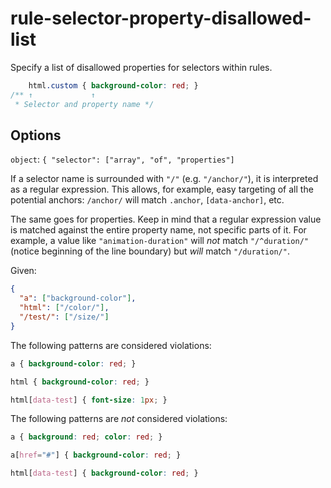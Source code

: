 # rule-selector-property-disallowed-list

Specify a list of disallowed properties for selectors within rules.

<!-- prettier-ignore -->
```css
    html.custom { background-color: red; }
/** ↑             ↑
 * Selector and property name */
```

## Options

`object`: `{ "selector": ["array", "of", "properties"]`

If a selector name is surrounded with `"/"` (e.g. `"/anchor/"`), it is interpreted as a regular expression. This allows, for example, easy targeting of all the potential anchors: `/anchor/` will match `.anchor`, `[data-anchor]`, etc.

The same goes for properties. Keep in mind that a regular expression value is matched against the entire property name, not specific parts of it. For example, a value like `"animation-duration"` will _not_ match `"/^duration/"` (notice beginning of the line boundary) but _will_ match `"/duration/"`.

Given:

```json
{
  "a": ["background-color"],
  "html": ["/color/"],
  "/test/": ["/size/"]
}
```

The following patterns are considered violations:

<!-- prettier-ignore -->
```css
a { background-color: red; }
```

<!-- prettier-ignore -->
```css
html { background-color: red; }
```

<!-- prettier-ignore -->
```css
html[data-test] { font-size: 1px; }
```

The following patterns are _not_ considered violations:

<!-- prettier-ignore -->
```css
a { background: red; color: red; }
```

<!-- prettier-ignore -->
```css
a[href="#"] { background-color: red; }
```

<!-- prettier-ignore -->
```css
html[data-test] { background-color: red; }
```
